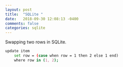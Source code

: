 ```yaml
---
layout: post
title:  "SQLite "
date:   2018-09-30 12:08:13 -0400 
comments: false
categories: sqlite
---
```


Swapping two rows in SQLite.


```bash
update item
    set row = (case when row = 1 then 2 else 1 end)
    where row in (1, 2);

```

<div id="fb-root"></div>
<script>(function(d, s, id) {
  var js, fjs = d.getElementsByTagName(s)[0];
  if (d.getElementById(id)) return;
  js = d.createElement(s); js.id = id;
  js.src = "//connect.facebook.net/en_US/sdk.js#xfbml=1&version=v2.8&appId=671657696349259";
  fjs.parentNode.insertBefore(js, fjs);
}(document, 'script', 'facebook-jssdk'));</script>


<!--  Enter text below, if you want -->


<div class="fb-comments"  data-numposts="5"></div>






